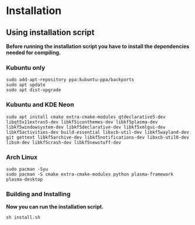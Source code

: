 Installation
============

## Using installation script

**Before running the installation script you have to install the dependencies needed for compiling.**


### Kubuntu only

```
sudo add-apt-repository ppa:kubuntu-ppa/backports
sudo apt update
sudo apt dist-upgrade
```

### Kubuntu and KDE Neon

```
sudo apt install cmake extra-cmake-modules qtdeclarative5-dev libqt5x11extras5-dev libkf5iconthemes-dev libkf5plasma-dev libkf5windowsystem-dev libkf5declarative-dev libkf5xmlgui-dev libkf5activities-dev build-essential libxcb-util-dev libkf5wayland-dev git gettext libkf5archive-dev libkf5notifications-dev libxcb-util0-dev libsm-dev libkf5crash-dev libkf5newstuff-dev
```

### Arch Linux

```
sudo pacman -Syu
sudo pacman -S cmake extra-cmake-modules python plasma-framework plasma-desktop
```

### Building and Installing

**Now you can run the installation script.**

```
sh install.sh
```

